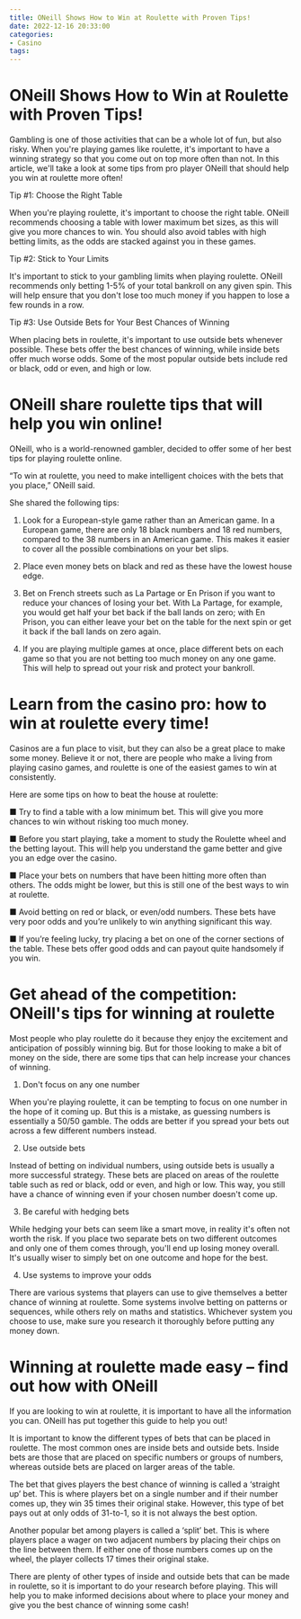 ```yaml
---
title: ONeill Shows How to Win at Roulette with Proven Tips!
date: 2022-12-16 20:33:00
categories:
- Casino
tags:
---
```



#  ONeill Shows How to Win at Roulette with Proven Tips!

Gambling is one of those activities that can be a whole lot of fun, but also risky. When you're playing games like roulette, it's important to have a winning strategy so that you come out on top more often than not. In this article, we'll take a look at some tips from pro player ONeill that should help you win at roulette more often!

Tip #1: Choose the Right Table

When you're playing roulette, it's important to choose the right table. ONeill recommends choosing a table with lower maximum bet sizes, as this will give you more chances to win. You should also avoid tables with high betting limits, as the odds are stacked against you in these games.

Tip #2: Stick to Your Limits

It's important to stick to your gambling limits when playing roulette. ONeill recommends only betting 1-5% of your total bankroll on any given spin. This will help ensure that you don't lose too much money if you happen to lose a few rounds in a row.

Tip #3: Use Outside Bets for Your Best Chances of Winning

When placing bets in roulette, it's important to use outside bets whenever possible. These bets offer the best chances of winning, while inside bets offer much worse odds. Some of the most popular outside bets include red or black, odd or even, and high or low.

#  ONeill share roulette tips that will help you win online!

ONeill, who is a world-renowned gambler, decided to offer some of her best tips for playing roulette online.

“To win at roulette, you need to make intelligent choices with the bets that you place,” ONeill said.

She shared the following tips:

1. Look for a European-style game rather than an American game. In a European game, there are only 18 black numbers and 18 red numbers, compared to the 38 numbers in an American game. This makes it easier to cover all the possible combinations on your bet slips.

2. Place even money bets on black and red as these have the lowest house edge.

3. Bet on French streets such as La Partage or En Prison if you want to reduce your chances of losing your bet. With La Partage, for example, you would get half your bet back if the ball lands on zero; with En Prison, you can either leave your bet on the table for the next spin or get it back if the ball lands on zero again.

4. If you are playing multiple games at once, place different bets on each game so that you are not betting too much money on any one game. This will help to spread out your risk and protect your bankroll.

#  Learn from the casino pro: how to win at roulette every time!

Casinos are a fun place to visit, but they can also be a great place to make some money. Believe it or not, there are people who make a living from playing casino games, and roulette is one of the easiest games to win at consistently.

Here are some tips on how to beat the house at roulette:

■ Try to find a table with a low minimum bet. This will give you more chances to win without risking too much money.

■ Before you start playing, take a moment to study the Roulette wheel and the betting layout. This will help you understand the game better and give you an edge over the casino.

■ Place your bets on numbers that have been hitting more often than others. The odds might be lower, but this is still one of the best ways to win at roulette.

■ Avoid betting on red or black, or even/odd numbers. These bets have very poor odds and you’re unlikely to win anything significant this way.

■ If you’re feeling lucky, try placing a bet on one of the corner sections of the table. These bets offer good odds and can payout quite handsomely if you win.

#  Get ahead of the competition: ONeill's tips for winning at roulette

Most people who play roulette do it because they enjoy the excitement and anticipation of possibly winning big. But for those looking to make a bit of money on the side, there are some tips that can help increase your chances of winning.

1. Don't focus on any one number

When you're playing roulette, it can be tempting to focus on one number in the hope of it coming up. But this is a mistake, as guessing numbers is essentially a 50/50 gamble. The odds are better if you spread your bets out across a few different numbers instead.

2. Use outside bets

Instead of betting on individual numbers, using outside bets is usually a more successful strategy. These bets are placed on areas of the roulette table such as red or black, odd or even, and high or low. This way, you still have a chance of winning even if your chosen number doesn't come up.

3. Be careful with hedging bets

While hedging your bets can seem like a smart move, in reality it's often not worth the risk. If you place two separate bets on two different outcomes and only one of them comes through, you'll end up losing money overall. It's usually wiser to simply bet on one outcome and hope for the best.

4. Use systems to improve your odds

There are various systems that players can use to give themselves a better chance of winning at roulette. Some systems involve betting on patterns or sequences, while others rely on maths and statistics. Whichever system you choose to use, make sure you research it thoroughly before putting any money down.

#  Winning at roulette made easy – find out how with ONeill

If you are looking to win at roulette, it is important to have all the information you can. ONeill has put together this guide to help you out!

It is important to know the different types of bets that can be placed in roulette. The most common ones are inside bets and outside bets. Inside bets are those that are placed on specific numbers or groups of numbers, whereas outside bets are placed on larger areas of the table.

The bet that gives players the best chance of winning is called a ‘straight up’ bet. This is where players bet on a single number and if their number comes up, they win 35 times their original stake. However, this type of bet pays out at only odds of 31-to-1, so it is not always the best option.

Another popular bet among players is called a ‘split’ bet. This is where players place a wager on two adjacent numbers by placing their chips on the line between them. If either one of those numbers comes up on the wheel, the player collects 17 times their original stake.

There are plenty of other types of inside and outside bets that can be made in roulette, so it is important to do your research before playing. This will help you to make informed decisions about where to place your money and give you the best chance of winning some cash!